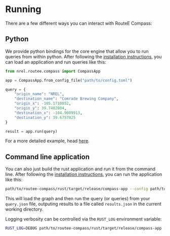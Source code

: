 # Running

There are a few different ways you can interact with RouteE Compass:

## Python

We provide python bindings for the core engine that allow you to run queries from within python.
After following the [installation instructions](installation), you can load an application and run queries like this:

```python
from nrel.routee.compass import CompassApp

app = CompassApp.from_config_file("path/to/config.toml")

query = {
    "origin_name": "NREL",
    "destination_name": "Comrade Brewing Company",
    "origin_x": -105.1710052,
    "origin_y": 39.7402804,
    "destination_x": -104.9009913,
    "destination_y": 39.6757025
}

result = app.run(query)
```

For a more detailed example, head [here](notebooks/open_street_maps_example.ipynb).

## Command line application

You can also just build the rust application and run it from the command line.
After following the [installation instructions](installation), you can run the application like this:

```bash
path/to/routee-compass/rust/target/release/compass-app --config path/to/config.toml path/to/query.json
```

This will load the graph and then run the query (or queries) from your `query.json` file, outputing results to a file called `results.json` in the current working directory.

Logging verbosity can be controlled via the `RUST_LOG` environment variable:

```bash
RUST_LOG=DEBUG path/to/routee-compass/rust/target/release/compass-app --config path/to/config.toml path/to/query.json
```
